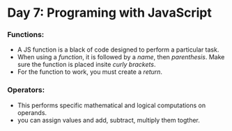 # Day 7: Programing with JavaScript

### Functions:
- A JS function is a black of code designed to perform a particular task. 
- When using a *function*, it is followed by a *name*, then *parenthesis*. Make sure the function is placed insite *curly brackets*.
- For the function to work, you must create a *return*.

### Operators:
- This performs specific mathematical and logical computations on operands.
- you can assign values and add, subtract, multiply them togther. 